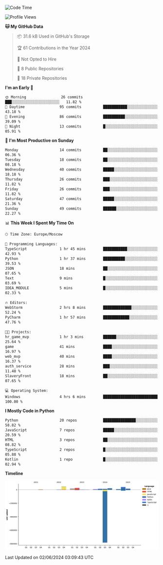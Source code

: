 <!--START_SECTION:waka-->
![Code Time](http://img.shields.io/badge/Code%20Time-347%20hrs%2034%20mins-blue)

![Profile Views](http://img.shields.io/badge/Profile%20Views-0-blue)

**🐱 My GitHub Data** 

> 📦 31.6 kB Used in GitHub's Storage 
 > 
> 🏆 61 Contributions in the Year 2024
 > 
> 🚫 Not Opted to Hire
 > 
> 📜 8 Public Repositories 
 > 
> 🔑 18 Private Repositories 
 > 
**I'm an Early 🐤** 

```text
🌞 Morning                26 commits          ███░░░░░░░░░░░░░░░░░░░░░░   11.82 % 
🌆 Daytime                95 commits          ███████████░░░░░░░░░░░░░░   43.18 % 
🌃 Evening                86 commits          ██████████░░░░░░░░░░░░░░░   39.09 % 
🌙 Night                  13 commits          █░░░░░░░░░░░░░░░░░░░░░░░░   05.91 % 
```
📅 **I'm Most Productive on Sunday** 

```text
Monday                   14 commits          ██░░░░░░░░░░░░░░░░░░░░░░░   06.36 % 
Tuesday                  18 commits          ██░░░░░░░░░░░░░░░░░░░░░░░   08.18 % 
Wednesday                40 commits          █████░░░░░░░░░░░░░░░░░░░░   18.18 % 
Thursday                 26 commits          ███░░░░░░░░░░░░░░░░░░░░░░   11.82 % 
Friday                   26 commits          ███░░░░░░░░░░░░░░░░░░░░░░   11.82 % 
Saturday                 47 commits          █████░░░░░░░░░░░░░░░░░░░░   21.36 % 
Sunday                   49 commits          ██████░░░░░░░░░░░░░░░░░░░   22.27 % 
```


📊 **This Week I Spent My Time On** 

```text
🕑︎ Time Zone: Europe/Moscow

💬 Programming Languages: 
TypeScript               1 hr 45 mins        ███████████░░░░░░░░░░░░░░   42.93 % 
Python                   1 hr 37 mins        ██████████░░░░░░░░░░░░░░░   39.53 % 
JSON                     18 mins             ██░░░░░░░░░░░░░░░░░░░░░░░   07.65 % 
Text                     9 mins              █░░░░░░░░░░░░░░░░░░░░░░░░   03.69 % 
IDEA_MODULE              5 mins              █░░░░░░░░░░░░░░░░░░░░░░░░   02.33 % 

🔥 Editors: 
WebStorm                 2 hrs 8 mins        █████████████░░░░░░░░░░░░   52.24 % 
PyCharm                  1 hr 57 mins        ████████████░░░░░░░░░░░░░   47.76 % 

🐱‍💻 Projects: 
hr_game_mvp              1 hr 3 mins         ██████░░░░░░░░░░░░░░░░░░░   25.64 % 
game                     41 mins             ████░░░░░░░░░░░░░░░░░░░░░   16.97 % 
web_mvp                  40 mins             ████░░░░░░░░░░░░░░░░░░░░░   16.37 % 
auth_service             28 mins             ███░░░░░░░░░░░░░░░░░░░░░░   11.48 % 
SlaveryFront             18 mins             ██░░░░░░░░░░░░░░░░░░░░░░░   07.65 % 

💻 Operating System: 
Windows                  4 hrs 6 mins        █████████████████████████   100.00 % 
```

**I Mostly Code in Python** 

```text
Python                   20 repos            ███████████████░░░░░░░░░░   58.82 % 
JavaScript               7 repos             █████░░░░░░░░░░░░░░░░░░░░   20.59 % 
HTML                     3 repos             ██░░░░░░░░░░░░░░░░░░░░░░░   08.82 % 
TypeScript               2 repos             █░░░░░░░░░░░░░░░░░░░░░░░░   05.88 % 
Kotlin                   1 repo              █░░░░░░░░░░░░░░░░░░░░░░░░   02.94 % 
```



**Timeline**

![Lines of Code chart](https://raw.githubusercontent.com/adlemx/adlemx/main/assets/bar_graph.png)


 Last Updated on 02/06/2024 03:09:43 UTC
<!--END_SECTION:waka-->
